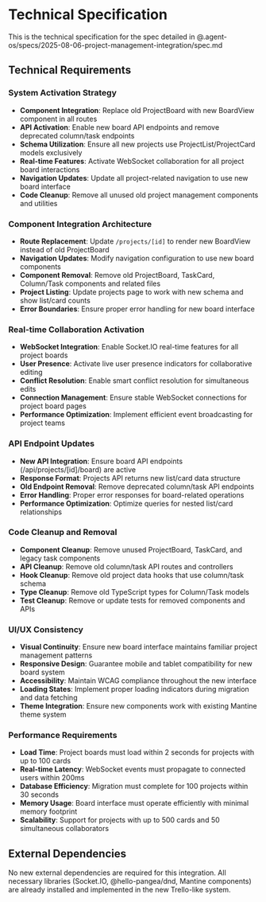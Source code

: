# Technical Specification

This is the technical specification for the spec detailed in @.agent-os/specs/2025-08-06-project-management-integration/spec.md

## Technical Requirements

### System Activation Strategy

- **Component Integration**: Replace old ProjectBoard with new BoardView component in all routes
- **API Activation**: Enable new board API endpoints and remove deprecated column/task endpoints
- **Schema Utilization**: Ensure all new projects use ProjectList/ProjectCard models exclusively
- **Real-time Features**: Activate WebSocket collaboration for all project board interactions
- **Navigation Updates**: Update all project-related navigation to use new board interface
- **Code Cleanup**: Remove all unused old project management components and utilities

### Component Integration Architecture

- **Route Replacement**: Update `/projects/[id]` to render new BoardView instead of old ProjectBoard
- **Navigation Updates**: Modify navigation configuration to use new board components
- **Component Removal**: Remove old ProjectBoard, TaskCard, Column/Task components and related files
- **Project Listing**: Update projects page to work with new schema and show list/card counts
- **Error Boundaries**: Ensure proper error handling for new board interface

### Real-time Collaboration Activation

- **WebSocket Integration**: Enable Socket.IO real-time features for all project boards
- **User Presence**: Activate live user presence indicators for collaborative editing
- **Conflict Resolution**: Enable smart conflict resolution for simultaneous edits
- **Connection Management**: Ensure stable WebSocket connections for project board pages
- **Performance Optimization**: Implement efficient event broadcasting for project teams

### API Endpoint Updates

- **New API Integration**: Ensure board API endpoints (/api/projects/[id]/board) are active
- **Response Format**: Projects API returns new list/card data structure
- **Old Endpoint Removal**: Remove deprecated column/task API endpoints
- **Error Handling**: Proper error responses for board-related operations
- **Performance Optimization**: Optimize queries for nested list/card relationships

### Code Cleanup and Removal

- **Component Cleanup**: Remove unused ProjectBoard, TaskCard, and legacy task components
- **API Cleanup**: Remove old column/task API routes and controllers
- **Hook Cleanup**: Remove old project data hooks that use column/task schema
- **Type Cleanup**: Remove old TypeScript types for Column/Task models
- **Test Cleanup**: Remove or update tests for removed components and APIs

### UI/UX Consistency

- **Visual Continuity**: Ensure new board interface maintains familiar project management patterns
- **Responsive Design**: Guarantee mobile and tablet compatibility for new board system
- **Accessibility**: Maintain WCAG compliance throughout the new interface
- **Loading States**: Implement proper loading indicators during migration and data fetching
- **Theme Integration**: Ensure new components work with existing Mantine theme system

### Performance Requirements

- **Load Time**: Project boards must load within 2 seconds for projects with up to 100 cards
- **Real-time Latency**: WebSocket events must propagate to connected users within 200ms
- **Database Efficiency**: Migration must complete for 100 projects within 30 seconds
- **Memory Usage**: Board interface must operate efficiently with minimal memory footprint
- **Scalability**: Support for projects with up to 500 cards and 50 simultaneous collaborators

## External Dependencies

No new external dependencies are required for this integration. All necessary libraries (Socket.IO, @hello-pangea/dnd, Mantine components) are already installed and implemented in the new Trello-like system.
